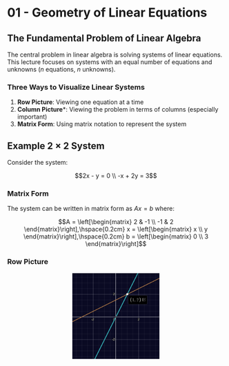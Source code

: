 # 01 - Geometry of Linear Equations

## The Fundamental Problem of Linear Algebra
The central problem in linear algebra is solving systems of linear equations.
This lecture focuses on systems with an equal number of equations and unknowns
($n$ equations, $n$ unknowns).

### Three Ways to Visualize Linear Systems
1.  **Row Picture**: Viewing one equation at a time
2.  **Column Picture***: Viewing the problem in terms of columns (especially important)
3.  **Matrix Form**: Using matrix notation to represent the system

## Example 2 $\times$ 2 System
Consider the system:
```math
2x - y = 0 \\
-x + 2y = 3
```

### Matrix Form
The system can be written in matrix form as $Ax=b$ where:
```math
A = \left[\begin{matrix} 2 & -1 \\ -1 & 2 \end{matrix}\right],\hspace{0.2cm}
x = \left[\begin{matrix} x \\ y \end{matrix}\right],\hspace{0.2cm}
b = \left[\begin{matrix} 0 \\ 3 \end{matrix}\right]
```

### Row Picture

<p align="center">
    <img src="./assets/01/2D-row-picture.png" style="width: 40%;" />
</p>
